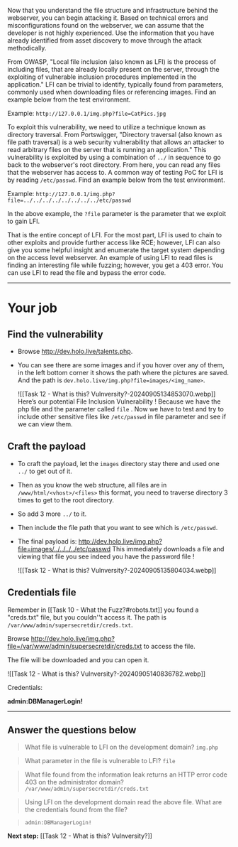 Now that you understand the file structure and infrastructure behind the webserver, you can begin attacking it. Based on technical errors and misconfigurations found on the webserver, we can assume that the developer is not highly experienced. Use the information that you have already identified from asset discovery to move through the attack methodically.  

From OWASP, "Local file inclusion (also known as LFI) is the process of including files, that are already locally present on the server, through the exploiting of vulnerable inclusion procedures implemented in the application." LFI can be trivial to identify, typically found from parameters, commonly used when downloading files or referencing images. Find an example below from the test environment.

Example: `http://127.0.0.1/img.php?file=CatPics.jpg`

To exploit this vulnerability, we need to utilize a technique known as directory traversal. From Portswigger, "Directory traversal (also known as file path traversal) is a web security vulnerability that allows an attacker to read arbitrary files on the server that is running an application." This vulnerability is exploited by using a combination of `../` in sequence to go back to the webserver's root directory. From here, you can read any files that the webserver has access to. A common way of testing PoC for LFI is by reading `/etc/passwd`. Find an example below from the test environment.

Example: `http://127.0.0.1/img.php?file=../../../../../../../../etc/passwd`

In the above example, the `?file` parameter is the parameter that we exploit to gain LFI.

That is the entire concept of LFI. For the most part, LFI is used to chain to other exploits and provide further access like RCE; however, LFI can also give you some helpful insight and enumerate the target system depending on the access level webserver. An example of using LFI to read files is finding an interesting file while fuzzing; however, you get a 403 error. You can use LFI to read the file and bypass the error code.



---

# Your job

## Find the vulnerability

- Browse  http://dev.holo.live/talents.php.
- You can see there are some images and if you hover over any of them, in the left bottom corner it shows the path where the pictures are saved. And the path is `dev.holo.live/img.php?file=images/<img_name>`.

	![[Task 12 -  What is this? Vulnversity?-20240905134853070.webp]]
	Here’s our potential File Inclusion Vulnerability ! Because we have the php file and the parameter called `file` . Now we have to test and try to include other sensitive files like `/etc/passwd` in file parameter and see if we can view them.

## Craft the payload

- To craft the payload, let the `images` directory stay there and used one `../` to get out of it. 
- Then as you know the web structure, all files are in `/www/html/<vhost>/<files>` this format, you need to traverse directory 3 times to get to the root directory. 
- So add 3 more `../` to it. 
- Then  include the file path that you want to see which is `/etc/passwd`.
- The final payload is:
	http://dev.holo.live/img.php?file=images/../../../../etc/passwd
	This immediately downloads a file and viewing that file you see indeed you have the password file !
	
	![[Task 12 -  What is this? Vulnversity?-20240905135804034.webp]]

## Credentials file

Remember in [[Task 10 - What the Fuzz?#robots.txt]] you found a "creds.txt" file, but you couldn''t access it. The path is `/var/www/admin/supersecretdir/creds.txt`.

Browse  http://dev.holo.live/img.php?file=/var/www/admin/supersecretdir/creds.txt to access the file.

The file will be downloaded and you can open it.

![[Task 12 -  What is this? Vulnversity?-20240905140836782.webp]]

Credentials:

**admin:DBManagerLogin!**


---

## Answer the questions below


> What file is vulnerable to LFI on the development domain?
> `img.php`


> What parameter in the file is vulnerable to LFI?
> `file`

> What file found from the information leak returns an HTTP error code 403 on the administrator domain?
> `/var/www/admin/supersecretdir/creds.txt`

> Using LFI on the development domain read the above file. What are the credentials found from the file?

> `admin:DBManagerLogin!`

**Next step:** [[Task 12 -  What is this? Vulnversity?]]
